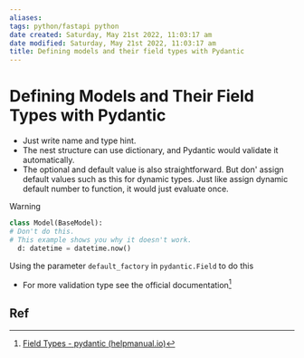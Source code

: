 ```yaml
---
aliases: 
tags: python/fastapi python 
date created: Saturday, May 21st 2022, 11:03:17 am
date modified: Saturday, May 21st 2022, 11:03:17 am
title: Defining models and their field types with Pydantic
---
```


# Defining Models and Their Field Types with Pydantic

- Just write name and type hint. 
- The nest structure can use dictionary, and Pydantic would validate it automatically.
- The optional and default value is also straightforward. But don' assign default values such as this for dynamic types. Just like assign dynamic default number to function, it would just evaluate once.
> [!Warning]
> ```python
> class Model(BaseModel):
> # Don't do this.
> # This example shows you why it doesn't work.
> 	d: datetime = datetime.now()
> ```
> Using the parameter `default_factory` in `pydantic.Field` to do this

- For more validation type see the official documentation[^1]

## Ref

[^1]: [Field Types - pydantic (helpmanual.io)](https://pydantic-docs.helpmanual.io/usage/types/#pydantic-types)